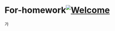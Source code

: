 # For-homework[![Welcome](https://img.shields.io/badge/Welcome-to%20My%20Repository-green)](https://github.com/ggest2/For-homework)
가
